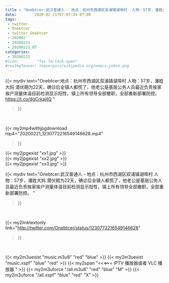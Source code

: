 ```yaml
---
title : "Onebtcer:武汉普通人 - 地点：杭州市西湖区双浦镇湖埠村  人物：57岁，潘姓大妈  潜伏期为22天，确诊后全镇人都慌了，他老公是基层公务人员最近负责挨家挨户测量体温目前检测显示阳性，镇上所有领导全部撤职，全部重新部署防控。 "
date:        2020-02-21T07:07:34-07:00
tags:
 - twitter
 - Onebtcer
 - twitter_Onebtcer
 - 202002
 - 20200221
 - 20200221_07
categories:
 - 20200221
#icon:        "fas fa-lock-open"
#resImgTeaser: teaserpics/wikipedia.org/emacs-jokes.png
---
```


{{< mydiv text="Onebtcer:地点：杭州市西湖区双浦镇湖埠村  人物：57岁，潘姓大妈  潜伏期为22天，确诊后全镇人都慌了，他老公是基层公务人员最近负责挨家挨户测量体温目前检测显示阳性，镇上所有领导全部撤职，全部重新部署防控。 https://t.co/dgCrkajiIQ "
>}}
<br>


{{< my2mp4withjpgdownload mp4="20200221_1230772216549146628.mp4"
>}}

{{< my2jpgexist "xx1.jpg" >}}<br>
{{< my2jpgexist "xx2.jpg" >}}<br>
{{< my2jpgexist "xx3.jpg" >}}<br>



{{< mydiv text="Onebtcer:武汉普通人 - 地点：杭州市西湖区双浦镇湖埠村  人物：57岁，潘姓大妈  潜伏期为22天，确诊后全镇人都慌了，他老公是基层公务人员最近负责挨家挨户测量体温目前检测显示阳性，镇上所有领导全部撤职，全部重新部署防控。 "
>}}
<br>

{{< my2linktextonly link="http://twitter.com/Onebtcer/status/1230772216549146628"
>}}


<br>

{{< my2m3uexist "music.m3u8" "red"  "blue" >}} {{< my2m3uexist "music.xspf" "blue" "red"  >}} {{< my2span "<<<=== IPTV 播放器或者 VLC 播放器 " >}} {{< my2m3uforce "/all.m3u8" "red"  "blue" "M" >}} {{< my2m3uforce "/all.xspf" "blue" "red"  "X" >}} 
